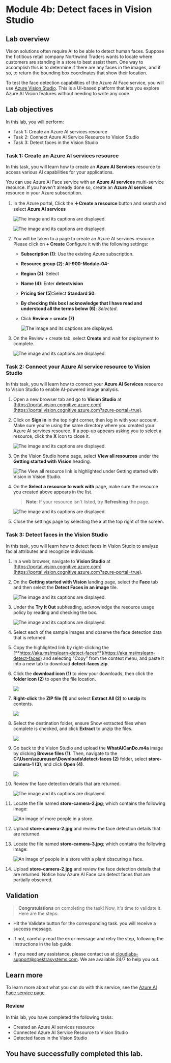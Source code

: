 # Module 4b: Detect faces in Vision Studio

## Lab overview

Vision solutions often require AI to be able to detect human faces. Suppose the fictitious retail company Northwind Traders wants to locate where customers are standing in a store to best assist them. One way to accomplish this is to determine if there are any faces in the images, and if so, to return the bounding box coordinates that show their location.

To test the face detection capabilities of the Azure AI Face service, you will use [Azure Vision Studio](https://portal.vision.cognitive.azure.com/). This is a UI-based platform that lets you explore Azure AI Vision features without needing to write any code.

## Lab objectives

In this lab, you will perform:
-  Task 1: Create an Azure AI services resource
-  Task 2: Connect Azure AI Service Resource to Vision Studio
-  Task 3: Detect faces in the Vision Studio

### Task 1: Create an Azure AI services resource

In this task, you will learn how to create an **Azure AI Services** resource to access various AI capabilities for your applications.

You can use Azure AI Face service with an **Azure AI services** multi-service resource. If you haven't already done so, create an **Azure AI services** resource in your Azure subscription.

1. In the Azure portal, Click the **＋Create a resource** button and search and select **Azure AI services**

    ![The image and its captions are displayed.](./media/ai9873.png)

    ![The image and its captions are displayed.](./media/ai9874.png)

1. You will be taken to a page to create an Azure AI services resource. Please click on **+ Create** Configure it with the following settings:
   
    - **Subscription (1)**: Use the existing Azure subscription.
    - **Resource group (2)**: **AI-900-Module-04-<inject key="DeploymentID" enableCopy="false" />**
    - **Region (3)**: Select **<inject key="location" enableCopy="false"/>**
    - **Name (4)**: Enter **detectvision<inject key="DeploymentID" enableCopy="false"/>**
    - **Pricing tier (5)**:Select **Standard S0**.
    - **By checking this box I acknowledge that I have read and understood all the terms below (6)**: *Selected*.
    - Click **Review + create (7)** 

      ![The image and its captions are displayed.](./media/dev2n4.png)

1. On the Review + create tab, select **Create** and wait for deployment to complete.
 
     ![The image and its captions are displayed.](./media/4-5.png)
  
### Task 2: Connect your Azure AI service resource to Vision Studio

In this task, you will learn how to connect your **Azure AI Services** resource to Vision Studio to enable AI-powered image analysis.

1. Open a new browser tab and go to **Vision Studio** at [https://portal.vision.cognitive.azure.com](https://portal.vision.cognitive.azure.com?azure-portal=true).

1. Click on **Sign in** in the top right corner, then log in with your account. Make sure you're using the same directory where you created your Azure AI services resource. If a pop-up appears asking you to select a resource, click the **X** icon to close it.

   ![The image and its captions are displayed.](./media/4-6.png)

1. On the Vision Studio home page, select **View all resources** under the **Getting started with Vision** heading.

    ![The View all resource link is highlighted under Getting started with Vision in Vision Studio.](./media/analyze-images-vision/vision-resources.png)

1. On the **Select a resource to work with** page, make sure the resource you created above appears in the list. 

    > **Note**: If your resource isn't listed, try **Refreshing** the page.

    ![The image and its captions are displayed.](./media/ai-900-02.png)
   
1. Close the settings page by selecting the **x** at the top right of the screen.

### Task 3: Detect faces in the Vision Studio 

In this task, you will learn how to detect faces in Vision Studio to analyze facial attributes and recognize individuals.

1. In a web browser, navigate to **Vision Studio** at [https://portal.vision.cognitive.azure.com](https://portal.vision.cognitive.azure.com?azure-portal=true).

1. On the **Getting started with Vision** landing page, select the **Face** tab and then select the **Detect Faces in an image** tile.

    ![The image and its captions are displayed.](./media/lab4-1.png)

1. Under the **Try It Out** subheading, acknowledge the resource usage policy by reading and checking the box.

    ![The image and its captions are displayed.](./media/lab4-4.png)

1. Select each of the sample images and observe the face detection data that is returned.

1. Copy the highlighted link by right-clicking the [**https://aka.ms/mslearn-detect-faces**](https://aka.ms/mslearn-detect-faces) and selecting "Copy" from the context menu, and paste it into a new tab to download **detect-faces.zip**. 

1. Click the **download icon (1)** to view your downloads, then click the **folder icon (2)** to open the file location.

   ![](./media/4-1.png)

1. **Right-click** the **ZIP file (1)**  and select **Extract All (2)** to **unzip** its contents. 

   ![](./media/4-2.png)

1. Select the destination folder, ensure Show extracted files when complete is checked, and click **Extract** to unzip the files. 

   ![](./media/4-3.png)

1. Go back to the Vision Studio  and upload the **WhatAICanDo.m4a** image by clicking **Browse files (1)**. Then, navigate to the **C:\Users\azureuser\Downloads\detect-faces (2)** folder, select **store-camera-1 (3)**, and click **Open (4)**.

   ![](./media/4-4.png)

1. Review the face detection details that are returned.

    ![The image and its captions are displayed.](./media/lab4-2.png)

1. Locate the file named **store-camera-2.jpg**; which contains the following image:

    ![An image of more people in a store.](./media/create-face-solutions/store-camera-2.jpg)

1. Upload **store-camera-2.jpg** and review the face detection details that are returned.

1. Locate the file named **store-camera-3.jpg**; which contains the following image:

    ![An image of people in a store with a plant obscuring a face.](./media/create-face-solutions/store-camera-3.jpg)

1. Upload **store-camera-2.jpg** and review the face detection details that are returned. Notice how Azure AI Face can detect faces that are partially obscured. 

## Validation

> **Congratulations** on completing the task! Now, it's time to validate it. Here are the steps:
 
- Hit the Validate button for the corresponding task. you will receive a success message. 
- If not, carefully read the error message and retry the step, following the instructions in the lab guide.
- If you need any assistance, please contact us at cloudlabs-support@spektrasystems.com. We are available 24/7 to help you out.

   <validation step="b774c119-03ee-46b1-b09e-611e0652ec06" />

## Learn more

To learn more about what you can do with this service, see the [Azure AI Face service page](https://learn.microsoft.com/azure/ai-services/computer-vision/overview-identity).

### Review
In this lab, you have completed the following tasks:

- Created an Azure AI services resource
- Connected Azure AI Service Resource to Vision Studio
- Detected faces in the Vision Studio


  
## You have successfully completed this lab.
